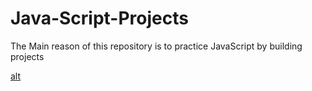 # Java-Script-Projects
The Main reason of this repository is to practice JavaScript by building projects

[alt](https://encrypted-tbn0.gstatic.com/images?q=tbn:ANd9GcSu0GVwxWyPsLlq8ePOePlh4mN2hjVaiafPCw&usqp=CAU)
